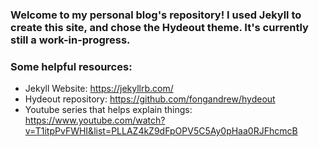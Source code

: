 ### Welcome to my personal blog's repository! I used Jekyll to create this site, and chose the Hydeout theme. It's currently still a work-in-progress. 

### Some helpful resources:
* Jekyll Website: https://jekyllrb.com/
* Hydeout repository: https://github.com/fongandrew/hydeout
* Youtube series that helps explain things: https://www.youtube.com/watch?v=T1itpPvFWHI&list=PLLAZ4kZ9dFpOPV5C5Ay0pHaa0RJFhcmcB

